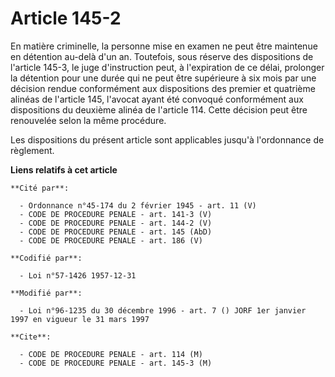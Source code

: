 # Article 145-2

En matière criminelle, la personne mise en examen ne peut être maintenue en détention au-delà d'un an. Toutefois, sous
réserve des dispositions de l'article 145-3, le juge d'instruction peut, à l'expiration de ce délai, prolonger la détention
pour une durée qui ne peut être supérieure à six mois par une décision rendue conformément aux dispositions des premier et
quatrième alinéas de l'article 145, l'avocat ayant été convoqué conformément aux dispositions du deuxième alinéa de l'article
114. Cette décision peut être renouvelée selon la même procédure.

Les dispositions du présent article sont applicables jusqu'à l'ordonnance de règlement.

**Liens relatifs à cet article**

	**Cité par**:

	  - Ordonnance n°45-174 du 2 février 1945 - art. 11 (V)
	  - CODE DE PROCEDURE PENALE - art. 141-3 (V)
	  - CODE DE PROCEDURE PENALE - art. 144-2 (V)
	  - CODE DE PROCEDURE PENALE - art. 145 (AbD)
	  - CODE DE PROCEDURE PENALE - art. 186 (V)

	**Codifié par**:

	  - Loi n°57-1426 1957-12-31

	**Modifié par**:

	  - Loi n°96-1235 du 30 décembre 1996 - art. 7 () JORF 1er janvier 1997 en vigueur le 31 mars 1997

	**Cite**:

	  - CODE DE PROCEDURE PENALE - art. 114 (M)
	  - CODE DE PROCEDURE PENALE - art. 145-3 (M)
